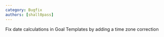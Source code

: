 ```yaml
---
category: Bugfix
authors: [shall0pass]
---
```


Fix date calculations in Goal Templates by adding a time zone correction